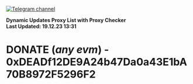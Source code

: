 [![Telegram channel](https://img.shields.io/endpoint?url=https://runkit.io/damiankrawczyk/telegram-badge/branches/master?url=https://t.me/n4z4v0d)](https://t.me/n4z4v0d) 

**Dynamic Updates Proxy List with Proxy Checker**  
**Last Updated: 19.12.23 13:31**

# DONATE (_any evm_) - 0xDEADf12DE9A24b47Da0a43E1bA70B8972F5296F2
